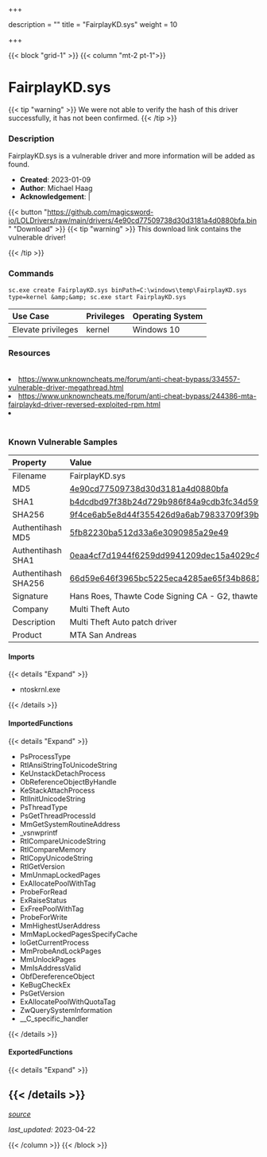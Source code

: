 +++

description = ""
title = "FairplayKD.sys"
weight = 10

+++


{{< block "grid-1" >}}
{{< column "mt-2 pt-1">}}


# FairplayKD.sys 


{{< tip "warning" >}}
We were not able to verify the hash of this driver successfully, it has not been confirmed.
{{< /tip >}}


### Description

FairplayKD.sys is a vulnerable driver and more information will be added as found.

- **Created**: 2023-01-09
- **Author**: Michael Haag
- **Acknowledgement**:  | [](https://twitter.com/)

{{< button "https://github.com/magicsword-io/LOLDrivers/raw/main/drivers/4e90cd77509738d30d3181a4d0880bfa.bin" "Download" >}}
{{< tip "warning" >}}
This download link contains the vulnerable driver!

{{< /tip >}}

### Commands

```
sc.exe create FairplayKD.sys binPath=C:\windows\temp\FairplayKD.sys type=kernel &amp;&amp; sc.exe start FairplayKD.sys
```

| Use Case | Privileges | Operating System | 
|:---- | ---- | ---- |
| Elevate privileges | kernel | Windows 10 |

### Resources
<br>
<li><a href="https://www.unknowncheats.me/forum/anti-cheat-bypass/334557-vulnerable-driver-megathread.html">https://www.unknowncheats.me/forum/anti-cheat-bypass/334557-vulnerable-driver-megathread.html</a></li>
<li><a href="https://www.unknowncheats.me/forum/anti-cheat-bypass/244386-mta-fairplaykd-driver-reversed-exploited-rpm.html">https://www.unknowncheats.me/forum/anti-cheat-bypass/244386-mta-fairplaykd-driver-reversed-exploited-rpm.html</a></li>
<li><a href=""></a></li>
<br>

### Known Vulnerable Samples

| Property           | Value |
|:-------------------|:------|
| Filename           | FairplayKD.sys |
| MD5                | [4e90cd77509738d30d3181a4d0880bfa](https://www.virustotal.com/gui/file/4e90cd77509738d30d3181a4d0880bfa) |
| SHA1               | [b4dcdbd97f38b24d729b986f84a9cdb3fc34d59f](https://www.virustotal.com/gui/file/b4dcdbd97f38b24d729b986f84a9cdb3fc34d59f) |
| SHA256             | [9f4ce6ab5e8d44f355426d9a6ab79833709f39b300733b5b251a0766e895e0e5](https://www.virustotal.com/gui/file/9f4ce6ab5e8d44f355426d9a6ab79833709f39b300733b5b251a0766e895e0e5) |
| Authentihash MD5   | [5fb82230ba512d33a6e3090985a29e49](https://www.virustotal.com/gui/search/authentihash%253A5fb82230ba512d33a6e3090985a29e49) |
| Authentihash SHA1  | [0eaa4cf7d1944f6259dd9941209dec15a4029c4a](https://www.virustotal.com/gui/search/authentihash%253A0eaa4cf7d1944f6259dd9941209dec15a4029c4a) |
| Authentihash SHA256| [66d59e646f3965bc5225eca4285ae65f34b8681fb1bee3eaf440f6795b2fa70f](https://www.virustotal.com/gui/search/authentihash%253A66d59e646f3965bc5225eca4285ae65f34b8681fb1bee3eaf440f6795b2fa70f) |
| Signature         | Hans Roes, Thawte Code Signing CA - G2, thawte   |
| Company           | Multi Theft Auto |
| Description       | Multi Theft Auto patch driver |
| Product           | MTA San Andreas |


#### Imports
{{< details "Expand" >}}
* ntoskrnl.exe

{{< /details >}}
#### ImportedFunctions
{{< details "Expand" >}}
* PsProcessType
* RtlAnsiStringToUnicodeString
* KeUnstackDetachProcess
* ObReferenceObjectByHandle
* KeStackAttachProcess
* RtlInitUnicodeString
* PsThreadType
* PsGetThreadProcessId
* MmGetSystemRoutineAddress
* _vsnwprintf
* RtlCompareUnicodeString
* RtlCompareMemory
* RtlCopyUnicodeString
* RtlGetVersion
* MmUnmapLockedPages
* ExAllocatePoolWithTag
* ProbeForRead
* ExRaiseStatus
* ExFreePoolWithTag
* ProbeForWrite
* MmHighestUserAddress
* MmMapLockedPagesSpecifyCache
* IoGetCurrentProcess
* MmProbeAndLockPages
* MmUnlockPages
* MmIsAddressValid
* ObfDereferenceObject
* KeBugCheckEx
* PsGetVersion
* ExAllocatePoolWithQuotaTag
* ZwQuerySystemInformation
* __C_specific_handler

{{< /details >}}
#### ExportedFunctions
{{< details "Expand" >}}

{{< /details >}}
-----



[*source*](https://github.com/magicsword-io/LOLDrivers/tree/main/yaml/fairplaykd.yaml)

*last_updated:* 2023-04-22








{{< /column >}}
{{< /block >}}

